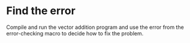 # Find the error

Compile and run the vector addition program and use the error from the error-checking macro to decide how to fix the problem. 
